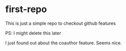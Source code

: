 # first-repo
This is just a simple repo to checkout github features

PS: I might delete this later

I just found out about the coauthor feature. Seems nice.
